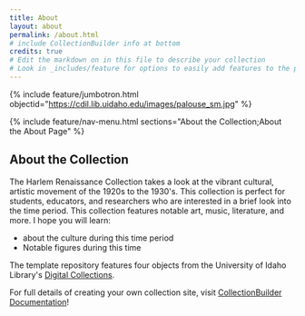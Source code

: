 ```yaml
---
title: About
layout: about
permalink: /about.html
# include CollectionBuilder info at bottom
credits: true
# Edit the markdown on in this file to describe your collection
# Look in _includes/feature for options to easily add features to the page
---
```


{% include feature/jumbotron.html objectid="https://cdil.lib.uidaho.edu/images/palouse_sm.jpg" %}

{% include feature/nav-menu.html sections="About the Collection;About the About Page" %}

## About the Collection

The Harlem Renaissance Collection takes a look at the vibrant cultural, artistic movement of the 1920s to the 1930's. This collection is perfect for students, educators, and researchers who are interested in a brief look into the time period. This collection features notable art, music, literature, and more. I hope you will learn: 

- about the culture during this time period
- Notable figures during this time

The template repository features four objects from the University of Idaho Library's [Digital Collections](https://www.lib.uidaho.edu/digital). 

For full details of creating your own collection site, visit [CollectionBuilder Documentation](https://collectionbuilder.github.io/cb-docs/)!


